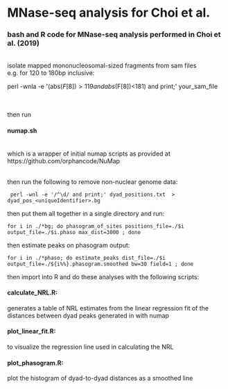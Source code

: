 # MNase-seq analysis for Choi et al.
<h3>bash and R code for MNase-seq analysis performed in Choi et al. (2019)  </h3>
<br/>
isolate mapped mononucleosomal-sized fragments from sam files
<br/>
e.g. for 120 to 180bp inclusive: </br>

perl -wnla -e '(abs($F[8])>119 and abs($F[8])<181) and print;' your_sam_file

<br/>

<br/>
then run  <h4>numap.sh</h4> <br/>which is a wrapper of initial numap scripts as provided at <br/> https://github.com/orphancode/NuMap<br/>
<br/>

then run the following to remove non-nuclear genome data:<br/>

	
	 perl -wnl -e '/^\d/ and print;' dyad_positions.txt  >  dyad_pos_<uniqueIdentifier>.bg
	
then put them all together in a single directory and run:

	for i in ./*bg; do phasogram_of_sites positions_file=./$i output_file=./$i.phaso max_dist=3000 ; done
	
then estimate peaks on phasogram output:

	for i in ./*phaso; do estimate_peaks dist_file=./$i output_file=./${i%%}.phasogram.smoothed bw=30 field=1 ; done

then import into R and do these analyses with the following scripts:
<br/>

<h4>calculate_NRL.R:</h4>  generates a table of NRL estimates from the linear regression fit of the distances between dyad peaks generated in with numap

<h4>plot_linear_fit.R:</h4>  to visualize the regression line used in calculating the NRL

<h4>plot_phasogram.R:</h4>  plot the histogram of dyad-to-dyad distances as a smoothed line

